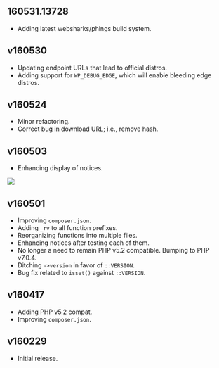 ## 160531.13728

- Adding latest websharks/phings build system.

## v160530

- Updating endpoint URLs that lead to official distros.
- Adding support for `WP_DEBUG_EDGE`, which will enable bleeding edge distros.

## v160524

- Minor refactoring.
- Correct bug in download URL; i.e., remove hash.

## v160503

- Enhancing display of notices.

![](https://github.com/websharks/wp-sharks-core-rv/raw/000000-dev/assets/screenshot.png)

## v160501

- Improving `composer.json`.
- Adding `_rv` to all function prefixes.
- Reorganizing functions into multiple files.
- Enhancing notices after testing each of them.
- No longer a need to remain PHP v5.2 compatible. Bumping to PHP v7.0.4.
- Ditching `->version` in favor of `::VERSION`.
- Bug fix related to `isset()` against `::VERSION`.

## v160417

- Adding PHP v5.2 compat.
- Improving `composer.json`.

## v160229

- Initial release.
